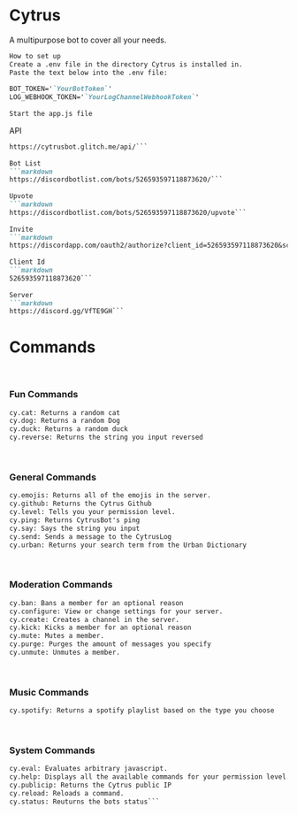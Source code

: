 # Cytrus
A multipurpose bot to cover all your needs.
```markdown
How to set up
Create a .env file in the directory Cytrus is installed in.  
Paste the text below into the .env file:  
  
BOT_TOKEN='`YourBotToken`'  
LOG_WEBHOOK_TOKEN='`YourLogChannelWebhookToken`'  
  
Start the app.js file  
 ```
API
```markdown
https://cytrusbot.glitch.me/api/```
​
Bot List
```markdown
https://discordbotlist.com/bots/526593597118873620/```
​
Upvote
```markdown
https://discordbotlist.com/bots/526593597118873620/upvote```
​
Invite
```markdown
https://discordapp.com/oauth2/authorize?client_id=526593597118873620&scope=bot&permissions=8```
​
Client Id
```markdown
526593597118873620```
​
Server
```markdown
https://discord.gg/VfTE9GH```
```


# Commands
​
### Fun Commands
```markdown
cy.cat: Returns a random cat
cy.dog: Returns a random Dog
cy.duck: Returns a random duck
cy.reverse: Returns the string you input reversed
```
​
### General Commands
```markdown
cy.emojis: Returns all of the emojis in the server.
cy.github: Returns the Cytrus Github
cy.level: Tells you your permission level.
cy.ping: Returns CytrusBot's ping
cy.say: Says the string you input
cy.send: Sends a message to the CytrusLog
cy.urban: Returns your search term from the Urban Dictionary
```
​
### Moderation Commands
```markdown
cy.ban: Bans a member for an optional reason
cy.configure: View or change settings for your server.
cy.create: Creates a channel in the server.
cy.kick: Kicks a member for an optional reason
cy.mute: Mutes a member.
cy.purge: Purges the amount of messages you specify
cy.unmute: Unmutes a member.
```
​
### Music Commands
```markdown
cy.spotify: Returns a spotify playlist based on the type you choose
```
​
### System Commands
```markdown
cy.eval: Evaluates arbitrary javascript.
cy.help: Displays all the available commands for your permission level.
cy.publicip: Returns the Cytrus public IP
cy.reload: Reloads a command.
cy.status: Reuturns the bots status```

